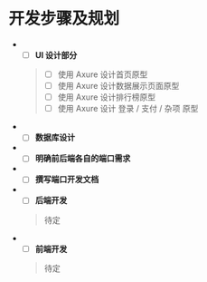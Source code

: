 # 开发步骤及规划

* - [ ] **UI 设计部分**

  > - [ ] 使用 Axure 设计首页原型
  > - [ ] 使用 Axure 设计数据展示页面原型
  > - [ ] 使用 Axure 设计排行榜原型
  > - [ ] 使用 Axure 设计 登录 / 支付 / 杂项 原型
  
* - [ ] **数据库设计** 

* - [ ] **明确前后端各自的端口需求**

* - [ ] **撰写端口开发文档**

* - [ ] **后端开发**

  > 待定

* - [ ] **前端开发**

  > 待定
